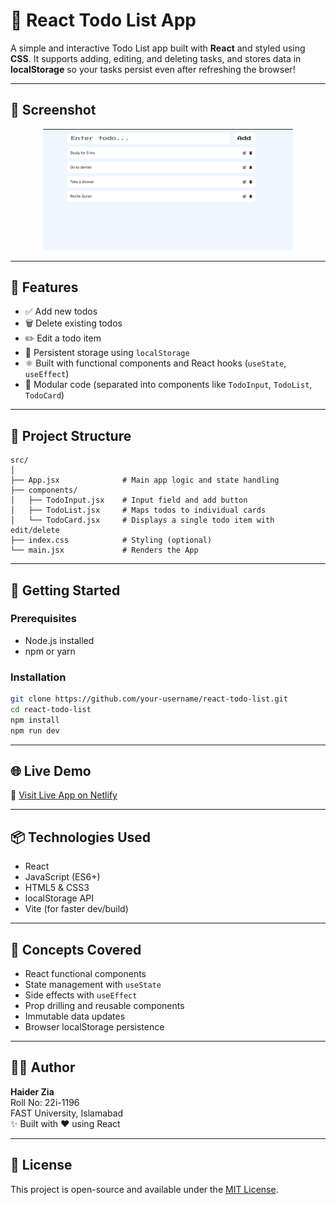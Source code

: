 # 📝 React Todo List App

A simple and interactive Todo List app built with **React** and styled using **CSS**. It supports adding, editing, and deleting tasks, and stores data in **localStorage** so your tasks persist even after refreshing the browser!

---

## 📸 Screenshot
<p align="center">
  <img src="./assets/screenshot.png" alt="Todo App Screenshot" width="400" />
</p>

---

## 🔧 Features

- ✅ Add new todos
- 🗑️ Delete existing todos
- ✏️ Edit a todo item
- 💾 Persistent storage using `localStorage`
- ⚛️ Built with functional components and React hooks (`useState`, `useEffect`)
- 🧩 Modular code (separated into components like `TodoInput`, `TodoList`, `TodoCard`)

---

## 📁 Project Structure

```
src/
│
├── App.jsx              # Main app logic and state handling
├── components/
│   ├── TodoInput.jsx    # Input field and add button
│   ├── TodoList.jsx     # Maps todos to individual cards
│   └── TodoCard.jsx     # Displays a single todo item with edit/delete
├── index.css            # Styling (optional)
└── main.jsx             # Renders the App
```

---

## 🚀 Getting Started

### Prerequisites
- Node.js installed
- npm or yarn

### Installation

```bash
git clone https://github.com/your-username/react-todo-list.git
cd react-todo-list
npm install
npm run dev
```

---

## 🌐 Live Demo

🔗 [Visit Live App on Netlify](https://reactjs-todo-01.netlify.app)



---

## 📦 Technologies Used

- React
- JavaScript (ES6+)
- HTML5 & CSS3
- localStorage API
- Vite (for faster dev/build)

---

## 🧠 Concepts Covered

- React functional components
- State management with `useState`
- Side effects with `useEffect`
- Prop drilling and reusable components
- Immutable data updates
- Browser localStorage persistence

---

## 🧑‍💻 Author

**Haider Zia**  
Roll No: 22i-1196  
FAST University, Islamabad  
✨ Built with ❤️ using React

---

## 📜 License

This project is open-source and available under the [MIT License](LICENSE).
